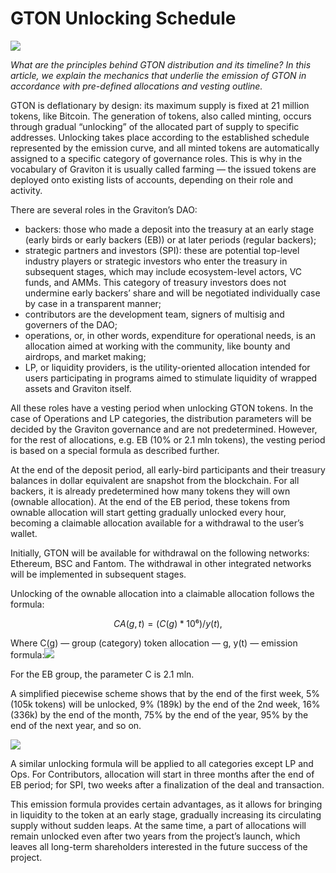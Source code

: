 # GTON Unlocking Schedule

![](https://miro.medium.com/max/3200/0*lmKMcO5K1eIg6W6m)

_What are the principles behind GTON distribution and its timeline? In this article, we explain the mechanics that underlie the emission of GTON in accordance with pre-defined allocations and vesting outline._

GTON is deflationary by design: its maximum supply is fixed at 21 million tokens, like Bitcoin. The generation of tokens, also called minting, occurs through gradual “unlocking” of the allocated part of supply to specific addresses. Unlocking takes place according to the established schedule represented by the emission curve, and all minted tokens are automatically assigned to a specific category of governance roles. This is why in the vocabulary of Graviton it is usually called farming — the issued tokens are deployed onto existing lists of accounts, depending on their role and activity.

There are several roles in the Graviton’s DAO:

* backers: those who made a deposit into the treasury at an early stage \(early birds or early backers \(EB\)\) or at later periods \(regular backers\);
* strategic partners and investors \(SPI\): these are potential top-level industry players or strategic investors who enter the treasury in subsequent stages, which may include ecosystem-level actors, VC funds, and AMMs. This category of treasury investors does not undermine early backers’ share and will be negotiated individually case by case in a transparent manner;
* contributors are the development team, signers of multisig and governers of the DAO;
* operations, or, in other words, expenditure for operational needs, is an allocation aimed at working with the community, like bounty and airdrops, and market making;
* LP, or liquidity providers, is the utility-oriented allocation intended for users participating in programs aimed to stimulate liquidity of wrapped assets and Graviton itself.

All these roles have a vesting period when unlocking GTON tokens. In the case of Operations and LP categories, the distribution parameters will be decided by the Graviton governance and are not predetermined. However, for the rest of allocations, e.g. EB \(10% or 2.1 mln tokens\), the vesting period is based on a special formula as described further.

At the end of the deposit period, all early-bird participants and their treasury balances in dollar equivalent are snapshot from the blockchain. For all backers, it is already predetermined how many tokens they will own \(ownable allocation\). At the end of the EB period, these tokens from ownable allocation will start getting gradually unlocked every hour, becoming a claimable allocation available for a withdrawal to the user’s wallet.

Initially, GTON will be available for withdrawal on the following networks: Ethereum, BSC and Fantom. The withdrawal in other integrated networks will be implemented in subsequent stages.

Unlocking of the ownable allocation into a claimable allocation follows the formula:

$$
CA(g,t) = (C(g)*10⁶)/y(t),
$$

Where C\(g\) — group \(category\) token allocation — g, y\(t\) — emission formula:![](https://miro.medium.com/max/1364/0*WW0Fn8gMXuntAXF-)

For the EB group, the parameter C is 2.1 mln.

A simplified piecewise scheme shows that by the end of the first week, 5% \(105k tokens\) will be unlocked, 9% \(189k\) by the end of the 2nd week, 16% \(336k\) by the end of the month, 75% by the end of the year, 95% by the end of the next year, and so on.

![](https://miro.medium.com/max/2612/0*tPRMr8CFm8aX87Yv)

A similar unlocking formula will be applied to all categories except LP and Ops. For Contributors, allocation will start in three months after the end of EB period; for SPI, two weeks after a finalization of the deal and transaction.

This emission formula provides certain advantages, as it allows for bringing in liquidity to the token at an early stage, gradually increasing its circulating supply without sudden leaps. At the same time, a part of allocations will remain unlocked even after two years from the project’s launch, which leaves all long-term shareholders interested in the future success of the project.

